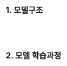 ## 1. 모델구조



```python

```

```python

                  
```





## 2. 모델 학습과정

```powershell

```


